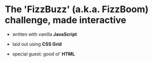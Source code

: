 # The 'FizzBuzz' (a.k.a. FizzBoom) challenge, made interactive

- written with vanilla **JavaScript**

- laid out using **CSS Grid**

- special guest: good ol' **HTML**
